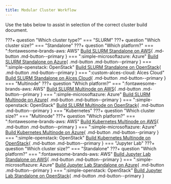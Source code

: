 ```yaml
---
title: Modular Cluster Workflow
---
```


Use the tabs below to assist in selection of the correct cluster build document.

???+ question "Which cluster type?"
    === "SLURM"
        ???+ question "Which cluster size?" 
            === "Standalone"
                ???+ question "Which platform?"
                    === ":fontawesome-brands-aws: AWS"
                        [Build SLURM Standalone on AWS](slurm-standalone-aws.md){ .md-button .md-button--primary }
                    === ":simple-microsoftazure: Azure" 
                        [Build SLURM Standalone on Azure](slurm-standalone-azure.md){ .md-button .md-button--primary }
                    === ":simple-openstack: OpenStack" 
                        [Build SLURM Standalone on OpenStack](slurm-standalone-openstack.md){ .md-button .md-button--primary }
                    === ":custom-alces-cloud: Alces Cloud" 
                        [Build SLURM Standalone on Alces Cloud](slurm-standalone-alces-cloud.md){ .md-button .md-button--primary }
            === "Multinode"
                ???+ question "Which platform?"
                    === ":fontawesome-brands-aws: AWS"
                        [Build SLURM Multinode on AWS](slurm-multinode-aws.md){ .md-button .md-button--primary }
                    === ":simple-microsoftazure: Azure"
                        [Build SLURM Multinode on Azure](slurm-multinode-azure.md){ .md-button .md-button--primary }
                    === ":simple-openstack: OpenStack"
                        [Build SLURM Multinode on OpenStack](slurm-multinode-openstack.md){ .md-button .md-button--primary }
    === "Kubernetes"
        ???+ question "Which cluster size?" 
            === "Multinode"
                ???+ question "Which platform?"
                    === ":fontawesome-brands-aws: AWS"
                        [Build Kubernetes Multinode on AWS](kubernetes-multinode-aws.md){ .md-button .md-button--primary }
                    === ":simple-microsoftazure: Azure" 
                        [Build Kubernetes Multinode on Azure](kubernetes-multinode-azure.md){ .md-button .md-button--primary }
                    === ":simple-openstack: OpenStack" 
                        [Build Kubernetes Multinode on OpenStack](kubernetes-multinode-openstack.md){ .md-button .md-button--primary }
    === "Jupyter Lab"
        ???+ question "Which cluster size?" 
            === "Standalone"
                ???+ question "Which platform?"
                    === ":fontawesome-brands-aws: AWS"
                        [Build Jupyter Lab Standalone on AWS](jupyter-lab-standalone-aws.md){ .md-button .md-button--primary }
                    === ":simple-microsoftazure: Azure" 
                        [Build Jupyter Lab Standalone on Azure](jupyter-lab-standalone-azure.md){ .md-button .md-button--primary }
                    === ":simple-openstack: OpenStack" 
                        [Build Jupyter Lab Standalone on OpenStack](jupyter-lab-standalone-openstack.md){ .md-button .md-button--primary }

